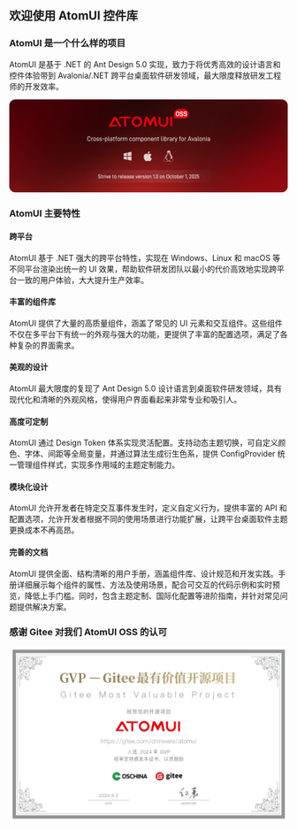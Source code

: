 ## 欢迎使用 AtomUI 控件库

### AtomUI 是一个什么样的项目

AtomUI 是基于 .NET 的 Ant Design 5.0 实现，致力于将优秀高效的设计语言和控件体验带到 Avalonia/.NET 跨平台桌面软件研发领域，最大限度释放研发工程师的开发效率。

![AtomUIOSSBanner](./images/AtomUIOSS.png)

### AtomUI 主要特性
#### 跨平台
AtomUI 基于 .NET 强大的跨平台特性，实现在 Windows、Linux 和 macOS 等不同平台渲染出统一的 UI 效果，帮助软件研发团队以最小的代价高效地实现跨平台一致的用户体验，大大提升生产效率。

#### 丰富的组件库
AtomUI 提供了大量的高质量组件，涵盖了常见的 UI 元素和交互组件。这些组件不仅在多平台下有统一的外观与强大的功能，更提供了丰富的配置选项，满足了各种复杂的界面需求。

#### 美观的设计
AtomUI 最大限度的复现了 Ant Design 5.0 设计语言到桌面软件研发领域，具有现代化和清晰的外观风格，使得用户界面看起来非常专业和吸引人。

#### 高度可定制
AtomUI 通过 Design Token 体系实现灵活配置。支持动态主题切换，可自定义颜色、字体、间距等全局变量，并通过算法生成衍生色系，提供 ConfigProvider 统一管理组件样式，实现多作用域的主题定制能力。

#### 模块化设计
AtomUI 允许开发者在特定交互事件发生时，定义自定义行为，提供丰富的 API 和配置选项，允许开发者根据不同的使用场景进行功能扩展，让跨平台桌面软件主题更换成本不再高昂。

#### 完善的文档
AtomUI 提供全面、结构清晰的用户手册，涵盖组件库、设计规范和开发实践。手册详细展示每个组件的属性、方法及使用场景，配合可交互的代码示例和实时预览，降低上手门槛。同时，包含主题定制、国际化配置等进阶指南，并针对常见问题提供解决方案。

### 感谢 Gitee 对我们 AtomUI OSS 的认可
![AtomUIOSSBanner](./images/atomui-gvp.png)